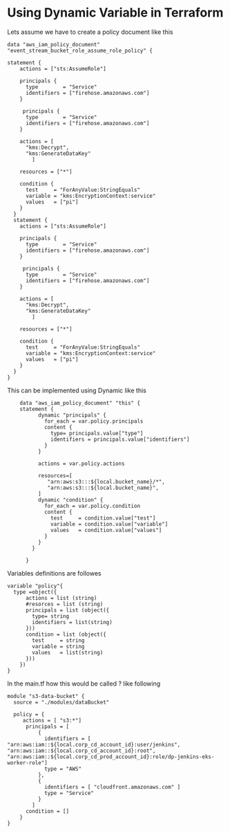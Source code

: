 # Using Dynamic Variable in Terraform
Lets assume we have to create a policy document like this 
    
    data "aws_iam_policy_document" "event_stream_bucket_role_assume_role_policy" {
   
    statement {
        actions = ["sts:AssumeRole"]
        
        principals {
          type        = "Service"
          identifiers = ["firehose.amazonaws.com"]
        }  

         principals {
          type        = "Service"
          identifiers = ["firehose.amazonaws.com"]
        }  

        actions = [
          "kms:Decrypt",
          "kms:GenerateDataKey"
            ]
    
        resources = ["*"]
    
        condition {
          test     = "ForAnyValue:StringEquals"
          variable = "kms:EncryptionContext:service"
          values   = ["pi"]
        }
      }
      statement {
        actions = ["sts:AssumeRole"]
        
        principals {
          type        = "Service"
          identifiers = ["firehose.amazonaws.com"]
        }  

         principals {
          type        = "Service"
          identifiers = ["firehose.amazonaws.com"]
        }  

        actions = [
          "kms:Decrypt",
          "kms:GenerateDataKey"
            ]
    
        resources = ["*"]
    
        condition {
          test     = "ForAnyValue:StringEquals"
          variable = "kms:EncryptionContext:service"
          values   = ["pi"]
        }
      }
    }
This can be implemented using Dynamic like this

        data "aws_iam_policy_document" "this" {
        statement {
              dynamic "principals" {
                for_each = var.policy.principals
                content {
                  type= principals.value["type"]
                  identifiers = principals.value["identifiers"]
                }
              }

              actions = var.policy.actions
        
              resources=[
                 "arn:aws:s3:::${local.bucket_name}/*", 
                 "arn:aws:s3:::${local.bucket_name}",
              ]
              dynamic "condition" {
                for_each = var.policy.condition
                content {        
                  test     = condition.value["test"]
                  variable = condition.value["variable"]
                  values   = condition.value["values"]
                }
              }
            }
    
          }

Variables definitions are followes 

    variable "policy"{
      type =object({ 
          actions = list (string)
          #resorces = list (string) 
          principals = list (object({
            type= string
            identifiers = list(string)
          }))
          condition = list (object({
            test     = string
            variable = string
            values   = list(string)
          }))         
        })    
    }
    
In the main.tf how this would be called ? like following

    module "s3-data-bucket" {
      source = "./modules/dataBucket"
     
      policy = {
         actions = [ "s3:*"]
          principals = [
              {
                identifiers = [ "arn:aws:iam::${local.corp_cd_account_id}:user/jenkins", "arn:aws:iam::${local.corp_cd_account_id}:root", "arn:aws:iam::${local.corp_cd_prod_account_id}:role/dp-jenkins-eks-worker-role"]
                type = "AWS"
              },
              {
                identifiers = [ "cloudfront.amazonaws.com" ]
                type = "Service"
              }         
            ]
          condition = []
        }  
    }

